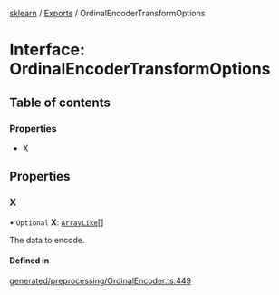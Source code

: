 [sklearn](../readme.md) / [Exports](../modules.md) / OrdinalEncoderTransformOptions

# Interface: OrdinalEncoderTransformOptions

## Table of contents

### Properties

- [X](OrdinalEncoderTransformOptions.md#x)

## Properties

### X

• `Optional` **X**: [`ArrayLike`](../modules.md#arraylike)[]

The data to encode.

#### Defined in

[generated/preprocessing/OrdinalEncoder.ts:449](https://github.com/transitive-bullshit/scikit-learn-ts/blob/367336a/packages/sklearn/src/generated/preprocessing/OrdinalEncoder.ts#L449)
